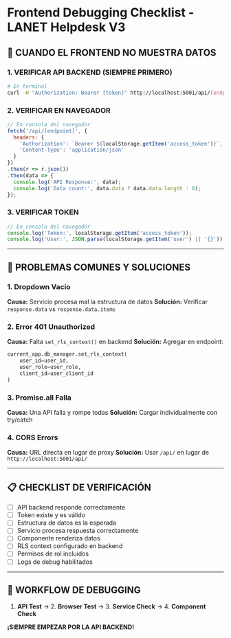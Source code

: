 # Frontend Debugging Checklist - LANET Helpdesk V3

## 🚨 **CUANDO EL FRONTEND NO MUESTRA DATOS**

### **1. VERIFICAR API BACKEND (SIEMPRE PRIMERO)**
```bash
# En terminal
curl -H "Authorization: Bearer [token]" http://localhost:5001/api/[endpoint]
```

### **2. VERIFICAR EN NAVEGADOR**
```javascript
// En consola del navegador
fetch('/api/[endpoint]', {
  headers: {
    'Authorization': `Bearer ${localStorage.getItem('access_token')}`,
    'Content-Type': 'application/json'
  }
})
.then(r => r.json())
.then(data => {
  console.log('API Response:', data);
  console.log('Data count:', data.data ? data.data.length : 0);
});
```

### **3. VERIFICAR TOKEN**
```javascript
// En consola del navegador
console.log('Token:', localStorage.getItem('access_token'));
console.log('User:', JSON.parse(localStorage.getItem('user') || '{}'));
```

---

## 🔧 **PROBLEMAS COMUNES Y SOLUCIONES**

### **1. Dropdown Vacío**
**Causa:** Servicio procesa mal la estructura de datos
**Solución:** Verificar `response.data` vs `response.data.items`

### **2. Error 401 Unauthorized**
**Causa:** Falta `set_rls_context()` en backend
**Solución:** Agregar en endpoint:
```python
current_app.db_manager.set_rls_context(
    user_id=user_id,
    user_role=user_role,
    client_id=user_client_id
)
```

### **3. Promise.all Falla**
**Causa:** Una API falla y rompe todas
**Solución:** Cargar individualmente con try/catch

### **4. CORS Errors**
**Causa:** URL directa en lugar de proxy
**Solución:** Usar `/api/` en lugar de `http://localhost:5001/api/`

---

## 📋 **CHECKLIST DE VERIFICACIÓN**

- [ ] API backend responde correctamente
- [ ] Token existe y es válido
- [ ] Estructura de datos es la esperada
- [ ] Servicio procesa respuesta correctamente
- [ ] Componente renderiza datos
- [ ] RLS context configurado en backend
- [ ] Permisos de rol incluidos
- [ ] Logs de debug habilitados

---

## 🔄 **WORKFLOW DE DEBUGGING**

1. **API Test** → 2. **Browser Test** → 3. **Service Check** → 4. **Component Check**

**¡SIEMPRE EMPEZAR POR LA API BACKEND!**
